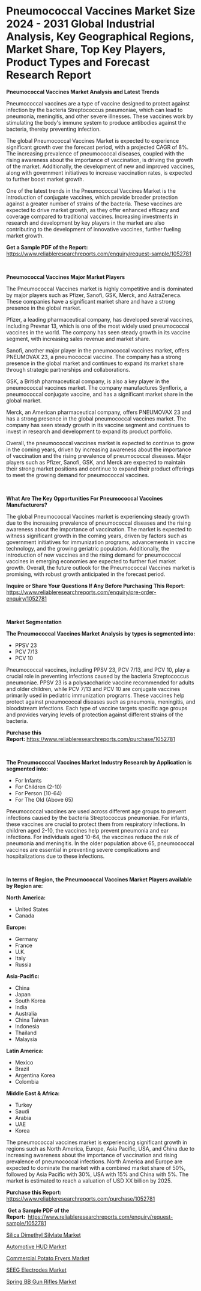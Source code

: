 <p><h1>Pneumococcal Vaccines Market Size 2024 - 2031 Global Industrial Analysis, Key Geographical Regions, Market Share, Top Key Players, Product Types and Forecast Research Report</h1></p><p><strong>Pneumococcal Vaccines Market Analysis and Latest Trends</strong></p>
<p><p>Pneumococcal vaccines are a type of vaccine designed to protect against infection by the bacteria Streptococcus pneumoniae, which can lead to pneumonia, meningitis, and other severe illnesses. These vaccines work by stimulating the body's immune system to produce antibodies against the bacteria, thereby preventing infection.</p><p>The global Pneumococcal Vaccines Market is expected to experience significant growth over the forecast period, with a projected CAGR of 8%. The increasing prevalence of pneumococcal diseases, coupled with the rising awareness about the importance of vaccination, is driving the growth of the market. Additionally, the development of new and improved vaccines, along with government initiatives to increase vaccination rates, is expected to further boost market growth.</p><p>One of the latest trends in the Pneumococcal Vaccines Market is the introduction of conjugate vaccines, which provide broader protection against a greater number of strains of the bacteria. These vaccines are expected to drive market growth, as they offer enhanced efficacy and coverage compared to traditional vaccines. Increasing investments in research and development by key players in the market are also contributing to the development of innovative vaccines, further fueling market growth.</p></p>
<p><strong>Get a Sample PDF of the Report:&nbsp;</strong> <a href="https://www.reliableresearchreports.com/enquiry/request-sample/1052781">https://www.reliableresearchreports.com/enquiry/request-sample/1052781</a></p>
<p>&nbsp;</p>
<p><strong>Pneumococcal Vaccines Major Market Players</strong></p>
<p><p>The Pneumococcal Vaccines market is highly competitive and is dominated by major players such as Pfizer, Sanofi, GSK, Merck, and AstraZeneca. These companies have a significant market share and have a strong presence in the global market. </p><p>Pfizer, a leading pharmaceutical company, has developed several vaccines, including Prevnar 13, which is one of the most widely used pneumococcal vaccines in the world. The company has seen steady growth in its vaccine segment, with increasing sales revenue and market share.</p><p>Sanofi, another major player in the pneumococcal vaccines market, offers PNEUMOVAX 23, a pneumococcal vaccine. The company has a strong presence in the global market and continues to expand its market share through strategic partnerships and collaborations.</p><p>GSK, a British pharmaceutical company, is also a key player in the pneumococcal vaccines market. The company manufactures Synflorix, a pneumococcal conjugate vaccine, and has a significant market share in the global market.</p><p>Merck, an American pharmaceutical company, offers PNEUMOVAX 23 and has a strong presence in the global pneumococcal vaccines market. The company has seen steady growth in its vaccine segment and continues to invest in research and development to expand its product portfolio.</p><p>Overall, the pneumococcal vaccines market is expected to continue to grow in the coming years, driven by increasing awareness about the importance of vaccination and the rising prevalence of pneumococcal diseases. Major players such as Pfizer, Sanofi, GSK, and Merck are expected to maintain their strong market positions and continue to expand their product offerings to meet the growing demand for pneumococcal vaccines.</p></p>
<p>&nbsp;</p>
<p><strong>What Are The Key Opportunities For Pneumococcal Vaccines Manufacturers?</strong></p>
<p><p>The global Pneumococcal Vaccines market is experiencing steady growth due to the increasing prevalence of pneumococcal diseases and the rising awareness about the importance of vaccination. The market is expected to witness significant growth in the coming years, driven by factors such as government initiatives for immunization programs, advancements in vaccine technology, and the growing geriatric population. Additionally, the introduction of new vaccines and the rising demand for pneumococcal vaccines in emerging economies are expected to further fuel market growth. Overall, the future outlook for the Pneumococcal Vaccines market is promising, with robust growth anticipated in the forecast period.</p></p>
<p><strong>Inquire or Share Your Questions If Any Before Purchasing This Report:</strong> <a href="https://www.reliableresearchreports.com/enquiry/pre-order-enquiry/1052781">https://www.reliableresearchreports.com/enquiry/pre-order-enquiry/1052781</a></p>
<p>&nbsp;</p>
<p><strong>Market Segmentation</strong></p>
<p><strong>The Pneumococcal Vaccines Market Analysis by types is segmented into:</strong></p>
<p><ul><li>PPSV 23</li><li>PCV 7/13</li><li>PCV 10</li></ul></p>
<p><p>Pneumococcal vaccines, including PPSV 23, PCV 7/13, and PCV 10, play a crucial role in preventing infections caused by the bacteria Streptococcus pneumoniae. PPSV 23 is a polysaccharide vaccine recommended for adults and older children, while PCV 7/13 and PCV 10 are conjugate vaccines primarily used in pediatric immunization programs. These vaccines help protect against pneumococcal diseases such as pneumonia, meningitis, and bloodstream infections. Each type of vaccine targets specific age groups and provides varying levels of protection against different strains of the bacteria.</p></p>
<p><strong>Purchase this Report:&nbsp;</strong><a href="https://www.reliableresearchreports.com/purchase/1052781">https://www.reliableresearchreports.com/purchase/1052781</a></p>
<p>&nbsp;</p>
<p><strong>The Pneumococcal Vaccines Market Industry Research by Application is segmented into:</strong></p>
<p><ul><li>For Infants</li><li>For Children (2-10)</li><li>For Person (10-64)</li><li>For The Old (Above 65)</li></ul></p>
<p><p>Pneumococcal vaccines are used across different age groups to prevent infections caused by the bacteria Streptococcus pneumoniae. For infants, these vaccines are crucial to protect them from respiratory infections. In children aged 2-10, the vaccines help prevent pneumonia and ear infections. For individuals aged 10-64, the vaccines reduce the risk of pneumonia and meningitis. In the older population above 65, pneumococcal vaccines are essential in preventing severe complications and hospitalizations due to these infections.</p></p>
<p>&nbsp;</p>
<p><strong>In terms of Region, the Pneumococcal Vaccines Market Players available by Region are:</strong></p>
<p>
    <p> <strong> North America: </strong>
        <ul>
            <li>United States</li>
            <li>Canada</li>
        </ul>
        </p> 
    <p> <strong> Europe: </strong>
        <ul>
            <li>Germany</li>
            <li>France</li>
            <li>U.K.</li>
            <li>Italy</li>
            <li>Russia</li>
        </ul>
        </p> 
    <p> <strong> Asia-Pacific: </strong>
        <ul>
            <li>China</li>
            <li>Japan</li>
            <li>South Korea</li>
            <li>India</li>
            <li>Australia</li>
            <li>China Taiwan</li>
            <li>Indonesia</li>
            <li>Thailand</li>
            <li>Malaysia</li>
        </ul>
        </p> 
    <p> <strong> Latin America: </strong>
        <ul>
            <li>Mexico</li>
            <li>Brazil</li>
            <li>Argentina Korea</li>
            <li>Colombia</li>
        </ul>
        </p> 
    <p> <strong> Middle East & Africa: </strong>
        <ul>
            <li>Turkey</li>
            <li>Saudi</li>
            <li>Arabia</li>
            <li>UAE</li>
            <li>Korea</li>
        </ul>
    </p>
    </p>
<p><p>The pneumococcal vaccines market is experiencing significant growth in regions such as North America, Europe, Asia Pacific, USA, and China due to increasing awareness about the importance of vaccination and rising prevalence of pneumococcal infections. North America and Europe are expected to dominate the market with a combined market share of 50%, followed by Asia Pacific with 30%, USA with 15% and China with 5%. The market is estimated to reach a valuation of USD XX billion by 2025.</p></p>
<p><strong>Purchase this Report: </strong><a href="https://www.reliableresearchreports.com/purchase/1052781">https://www.reliableresearchreports.com/purchase/1052781</a></p>
<p>&nbsp;<strong>Get a Sample PDF of the Report:&nbsp;&nbsp;</strong><a href="https://www.reliableresearchreports.com/enquiry/request-sample/1052781">https://www.reliableresearchreports.com/enquiry/request-sample/1052781</a></p>
<p><strong></strong></p>
<p><p><a href="https://issuu.com/reportprime-2/docs/silica-dimethyl-silylate-market-size-2030.pptx">Silica Dimethyl Silylate Market</a></p><p><a href="https://github.com/danielneavesallisons03mba/Market-Research-Report-List-1/blob/main/automotive-hud-market.md">Automotive HUD Market</a></p><p><a href="https://medium.com/@norvalolson/commercial-potato-fryers-market-outlook-industry-overview-and-forecast-2024-to-2031-eb8b7182f4ab">Commercial Potato Fryers Market</a></p><p><a href="https://github.com/pizolina/Market-Research-Report-List-3/blob/main/seeg-electrodes-market.md">SEEG Electrodes Market</a></p><p><a href="https://issuu.com/reportprime-2/docs/spring-bb-gun-rifles-market-size-2030.pptx">Spring BB Gun Rifles Market</a></p></p>